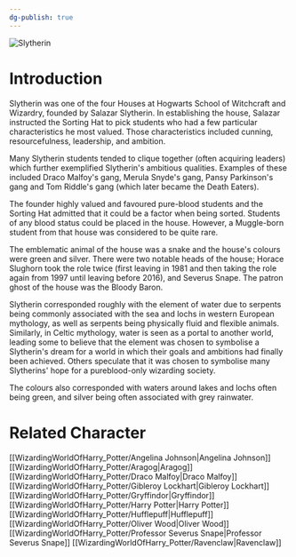 ```yaml
---
dg-publish: true
---
```

![Slytherin](http://rxbg5ysja.bkt.gdipper.com/Slytherin.png)
# Introduction
Slytherin was one of the four Houses at Hogwarts School of Witchcraft and Wizardry, founded by Salazar Slytherin. In establishing the house, Salazar instructed the Sorting Hat to pick students who had a few particular characteristics he most valued. Those characteristics included cunning, resourcefulness, leadership, and ambition. 

Many Slytherin students tended to clique together (often acquiring leaders) which further exemplified Slytherin's ambitious qualities. Examples of these included Draco Malfoy's gang, Merula Snyde's gang, Pansy Parkinson's gang and Tom Riddle's gang (which later became the Death Eaters).

The founder highly valued and favoured pure-blood students and the Sorting Hat admitted that it could be a factor when being sorted. Students of any blood status could be placed in the house. However, a Muggle-born student from that house was considered to be quite rare.

The emblematic animal of the house was a snake and the house's colours were green and silver. There were two notable heads of the house; Horace Slughorn took the role twice (first leaving in 1981 and then taking the role again from 1997 until leaving before 2016), and Severus Snape. The patron ghost of the house was the Bloody Baron.

Slytherin corresponded roughly with the element of water due to serpents being commonly associated with the sea and lochs in western European mythology, as well as serpents being physically fluid and flexible animals. Similarly, in Celtic mythology, water is seen as a portal to another world, leading some to believe that the element was chosen to symbolise a Slytherin's dream for a world in which their goals and ambitions had finally been achieved. Others speculate that it was chosen to symbolise many Slytherins' hope for a pureblood-only wizarding society. 

The colours also corresponded with waters around lakes and lochs often being green, and silver being often associated with grey rainwater.

# Related Character
[[WizardingWorldOfHarry_Potter/Angelina Johnson\|Angelina Johnson]]
[[WizardingWorldOfHarry_Potter/Aragog\|Aragog]]
[[WizardingWorldOfHarry_Potter/Draco Malfoy\|Draco Malfoy]]
[[WizardingWorldOfHarry_Potter/Gibleroy Lockhart\|Gibleroy Lockhart]]
[[WizardingWorldOfHarry_Potter/Gryffindor\|Gryffindor]]
[[WizardingWorldOfHarry_Potter/Harry Potter\|Harry Potter]]
[[WizardingWorldOfHarry_Potter/Hufflepuff\|Hufflepuff]]
[[WizardingWorldOfHarry_Potter/Oliver Wood\|Oliver Wood]]
[[WizardingWorldOfHarry_Potter/Professor Severus Snape\|Professor Severus Snape]]
[[WizardingWorldOfHarry_Potter/Ravenclaw\|Ravenclaw]]
